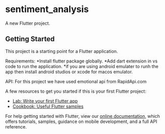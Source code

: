 # sentiment_analysis

A new Flutter project.

## Getting Started

This project is a starting point for a Flutter application.


Requirements:
    *Install flutter package globally.
    *Add dart extension in vs code to run the application.
    *if you are using android emulater to runh the app then install android studios or xcode for macos emulator.
    
API:
    For this project we have used emotional api from RapidApi.com

A few resources to get you started if this is your first Flutter project:

- [Lab: Write your first Flutter app](https://flutter.dev/docs/get-started/codelab)
- [Cookbook: Useful Flutter samples](https://flutter.dev/docs/cookbook)

For help getting started with Flutter, view our
[online documentation](https://flutter.dev/docs), which offers tutorials,
samples, guidance on mobile development, and a full API reference.

